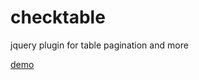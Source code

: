 checktable
==========

jquery plugin for table pagination and more

[demo](http://zweifisch.github.com/checktable/)

